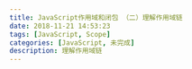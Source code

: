 ```yaml
---
title: JavaScript作用域和闭包 （二）理解作用域链
date: 2018-11-21 14:53:23
tags: [JavaScript, Scope]
categories: [JavaScript, 未完成]
description: 理解作用域链
---
```

